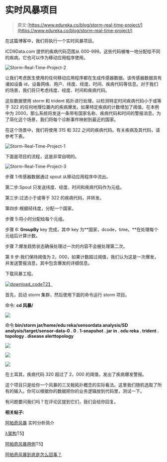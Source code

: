 # 实时风暴项目

> 原文:[https://www.edureka.co/blog/storm-real-time-project/](https://www.edureka.co/blog/storm-real-time-project/)

在这篇博客中，我们将执行一个实时风暴项目。

ICD9Data.com 提供的疾病代码范围从 000-999。这些代码被唯一地分配给不同的疾病。它也可以作为移动应用程序使用。

![Storm-Real-Time-Project-2](../Images/f6e727b75b2a062a308c90381f47ef30.png)

让我们考虑医生使用的任何移动应用程序都在生成传感器数据。该传感器数据具有诸如设备 id、设备网络、用户、纬度、经度、时间、疾病代码等信息。对于我们的场景，我们将只考虑纬度、经度、时间和疾病代码。

这些数据使用 storm 和 trident 拓扑进行处理，以检测特定时间疾病代码小于或等于 322 的任何地理位置内的疾病爆发。如果特定疾病的计数增加了阈值，在本例中为 2000，那么系统将发送一条带有国家名称、疾病代码和时间的警报消息。为了简化这个场景，我们将每个诊断事件映射到最近的国家。

在这个场景中，我们将使用 315 和 322 之间的疾病代码。有关疾病及其代码，请参考下表。

![Storm-Real-Time-Project-1](../Images/ca87f361c1c785a63bd438ea30bcfd4e.png)

下面是项目的流程，这是非常自明的。

![Storm-Real-Time-Project-3](../Images/b0cff35c41f5ac0e3ced9d736e5bb044.png)

步骤 1:传感器数据通过 spout 从移动应用程序中流出。

第二步:Spout 只发送纬度、经度、时间和疾病代码作为元组。

第三步:过滤小于或等于 322 的疾病代码，并转发。

第四步:根据经纬度，分配一个国家。

步骤 5:将小时分配给每个元组。

步骤 6: **GroupBy** key 完成，其中 key 为**国家，dcode，time。**在处理每个元组后计算计数。

步骤 7:爆发趋势状态确保处理过一次的内容不会被处理第二次。

第 8 步:我们保持阈值为 2，000，如果计数超过阈值，我们认为这是一次爆发，并发送警报消息，其中包含爆发的详细信息。

下载风暴工程。

[![download_code](../Images/78970890388156f2a722e300eac00d15.png)T2】](https://edureka.wistia.com/medias/feqmdyn0fb/download?media_file_id=65689032)

首先，启动 storm 集群，然后使用下面的命令运行 storm 项目。

命令: **cd 风暴/**

![](../Images/0b053226ed9e2c52b7c93b0e138668dd.png)

命令:**bin/storm jar/home/edu reka/sensordata analysis/SD analysis/target/sensor-data-0 . 0 . 1-snapshot . jar in . edu reka . trident . topology . disease alerttopology**

![](../Images/ccdf2ed117ac8b7f1d83296d555fb515.png)

![](../Images/0e7ced34ea449128695caff602a9fee7.png)

![](../Images/64e6d18e973bcd5644982e915b89bfa3.png)

在土耳其，疾病代码 320 超过了 2，000 的阈值，发出了疾病爆发警报。

这个项目只是给你一个风暴的三叉戟拓扑概念的实际看法。这里我们随机选取了所有的输入。你可以根据你的数据把你的业务逻辑放到代码里，测试一下。

有问题要问我们吗？在评论区提到它们，我们会给你回复。

**相关帖子:**

[阿帕奇风暴](https://www.edureka.co/blog/introduction-to-real-time-analytics-with-apache-storm/ "Introduction to Real-Time Analytics with Apache Storm") 实时分析简介

[λ架构](https://www.edureka.co/blog/introduction-to-lambda-architecture/ "Introduction to Lambda Architecture")T5】

[阿帕奇风暴用例](https://www.edureka.co/blog/apache-storm-use-cases/ "Apache Storm Use Cases")T5】

[阿帕奇风暴到底是怎么回事？](https://www.edureka.co/blog/videos/aboutapachestorm/ "What is Apache Storm all about?")